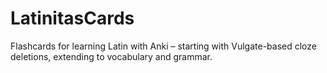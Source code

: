 # LatinitasCards

Flashcards for learning Latin with Anki – starting with Vulgate-based cloze deletions, extending to vocabulary and grammar.
